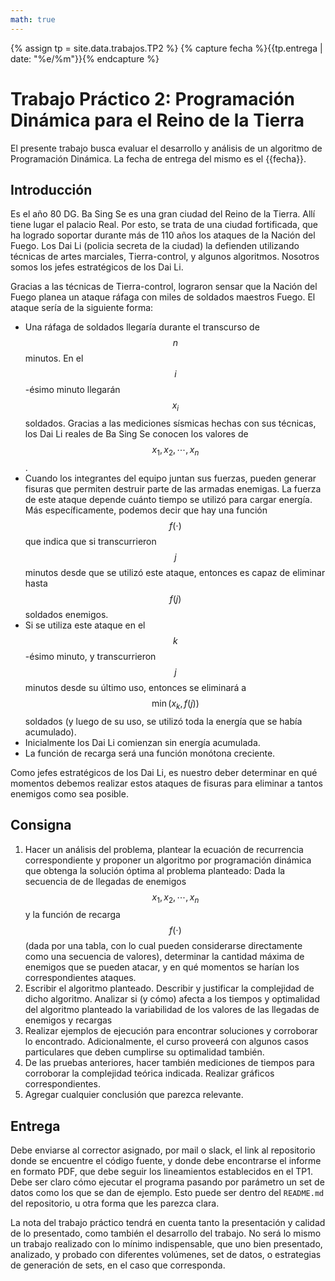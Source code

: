 ```yaml
---
math: true
---
```


{% assign tp = site.data.trabajos.TP2 %}
{% capture fecha %}{{tp.entrega | date: "%e/%m"}}{% endcapture %}

# Trabajo Práctico 2: Programación Dinámica para el Reino de la Tierra

El presente trabajo busca evaluar el desarrollo y análisis de un algoritmo 
de Programación Dinámica. 
La fecha de entrega del mismo es el {{fecha}}.

## Introducción

Es el año 80 DG.
Ba Sing Se es una gran ciudad del Reino de la Tierra. Allí tiene lugar el palacio Real. 
Por esto, se trata de una ciudad fortificada, que ha logrado soportar durante más de 110
años los ataques de la Nación del Fuego. 
Los Dai Li (policia secreta de la ciudad) la defienden utilizando técnicas 
de artes marciales, Tierra-control, y algunos algoritmos. Nosotros somos los jefes
estratégicos de los Dai Li.

Gracias a las técnicas de Tierra-control, lograron sensar que la Nación del Fuego planea 
un ataque ráfaga con miles de soldados maestros Fuego. El ataque sería de la siguiente
forma: 
* Una ráfaga de soldados llegaría durante el transcurso de $$n$$ minutos. En el $$i$$-ésimo
minuto llegarán $$x_i$$ soldados. Gracias a las mediciones sísmicas hechas con sus técnicas,
los Dai Li reales de Ba Sing Se conocen los valores de $$x_1, x_2, \cdots, x_n$$. 
* Cuando los integrantes del equipo juntan sus fuerzas, pueden generar fisuras que permiten
destruir parte de las armadas enemigas. La fuerza de este ataque depende cuánto tiempo
se utilizó para cargar energía. Más específicamente, podemos decir que hay una función 
$$f(\cdot)$$ que indica que si transcurrieron $$j$$ minutos desde que se utilizó este ataque, 
entonces es capaz de eliminar hasta $$f(j)$$ soldados enemigos. 
* Si se utiliza este ataque en el $$k$$-ésimo minuto, y transcurrieron $$j$$ minutos desde
su último uso, entonces se eliminará a $$\min(x_k, f(j))$$ soldados (y luego de su uso, 
se utilizó toda la energía que se había acumulado).
* Inicialmente los Dai Li comienzan sin energía acumulada. 
* La función de recarga será una función monótona creciente. 

Como jefes estratégicos de los Dai Li, es nuestro deber determinar en qué momentos
debemos realizar estos ataques de fisuras para eliminar a tantos enemigos como sea posible.

## Consigna

1. 	Hacer un análisis del problema, plantear la ecuación de recurrencia correspondiente
	y proponer un algoritmo por programación dinámica 
	que obtenga la solución óptima al problema planteado: Dada la secuencia de de llegadas
	de enemigos $$x_1, x_2, \cdots, x_n$$ y la función de recarga $$f(\cdot)$$ (dada
	por una tabla, con lo cual pueden considerarse directamente como una secuencia de valores),
	determinar la cantidad máxima de enemigos que se pueden atacar, y en qué momentos se harían
	los correspondientes ataques. 
2. 	Escribir el algoritmo planteado. Describir y justificar la complejidad de dicho algoritmo. Analizar 
	si (y cómo) afecta a los tiempos y optimalidad del algoritmo planteado la variabilidad de los valores 
	de las llegadas de enemigos y recargas
3. 	Realizar ejemplos de ejecución para encontrar soluciones y corroborar lo encontrado. Adicionalmente, 
	el curso proveerá con algunos casos particulares que deben cumplirse su optimalidad también. 
4. 	De las pruebas anteriores, hacer también mediciones de tiempos para corroborar la complejidad teórica 
	indicada. Realizar gráficos correspondientes. 
5.	Agregar cualquier conclusión que parezca relevante.  


## Entrega

Debe enviarse al corrector asignado, por mail o slack, el link
al repositorio donde se encuentre el código fuente, y donde debe encontrarse
el informe en formato PDF, que debe seguir los lineamientos establecidos en el TP1.
Debe ser claro cómo ejecutar el programa pasando por parámetro un set de datos como
los que se dan de ejemplo. Esto puede ser dentro del `README.md` del repositorio,
u otra forma que les parezca clara. 

La nota del trabajo práctico tendrá en cuenta tanto la presentación y calidad de lo presentado, 
como también el desarrollo del trabajo. No será lo mismo un trabajo realizado con lo mínimo
indispensable, que uno bien presentado, analizado, y probado con diferentes volúmenes, set de 
datos, o estrategias de generación de sets, en el caso que corresponda. 


